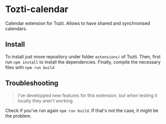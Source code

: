 # Tozti-calendar

Calendar extension for Tozti. Allows to have shared and synchronised calendars.


## Install

To install just move repository under folder `extensions/` of Tozti.
Then, first run `npm install` to install the dependencies. 
Finally, compile the necessary files with `npm run build`


## Troubleshooting

> I've developped new features for this extension, but when testing it locally they aren't working.

Check if you've run again `npm run build`. If that's not the case, it might be the problem.

